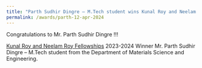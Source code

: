 ```yaml
---
title: "Parth Sudhir Dingre – M.Tech student wins Kunal Roy and Neelam Roy Fellowships Award for 2023-24 (12/04/24)"
permalink: /awards/parth-12-apr-2024
---
```

Congratulations to Mr. Parth Sudhir Dingre !!!

<a href="https://odaa.iisc.ac.in/kunal-roy-and-neelam-roy-fellowship/">Kunal Roy and Neelam Roy Fellowships</a> 2023-2024 Winner Mr. Parth Sudhir Dingre – M.Tech student from the Department of Materials Science and Engineering.
